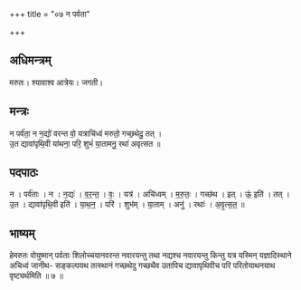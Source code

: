 +++
title = "०७ न पर्वता"

+++
## अधिमन्त्रम्
मरुतः। श्यावाश्व आत्रेयः। जगती।

## मन्त्रः
न पर्व॑ता॒ न न॒द्यो॑ वरन्त वो॒ यत्राचि॑ध्वं मरुतो॒ गच्छ॒थेदु॒ तत् ।  
उ॒त द्यावा॑पृथि॒वी या॑थना॒ परि॒ शुभं॑ या॒तामनु॒ रथा॑ अवृत्सत ॥

## पदपाठः
न । पर्व॑ताः । न । न॒द्यः॑ । व॒र॒न्त॒ । वः॒ । यत्र॑ । अचि॑ध्वम् । म॒रु॒तः॒ । गच्छ॑थ । इत् । ऊं॒ इति॑ । तत् ।  
उ॒त । द्यावा॑पृथि॒वी इति॑ । या॒थ॒न॒ । परि॑ । शुभ॑म् । या॒ताम् । अनु॑ । रथाः॑ । अ॒वृ॒त्स॒त॒ ॥

## भाष्यम्
हेमरुतः वोयुष्मान् पर्वताः शिलोच्चयानवरन्त नवारयन्तु तथा नद्यश्च नवारयन्तु किन्तु यत्र यस्मिन् यज्ञादिस्थाने अचिध्वं जानीथ- सङ्कल्पयथ तत्स्थानं गच्छथेदु गच्छथैव उतापिच द्यावापृथिवीच परि परितोयाथनयाथ वृष्ट्यर्थमिति ॥ ७ ॥